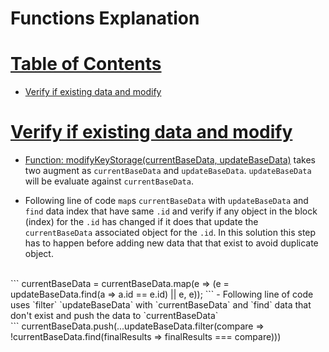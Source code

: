 # Functions Explanation
# [Table of Contents](#table-of-contents)
  * [Verify if existing data and modify](#verify-if-existing-data-and-modify)
  <!-- * [How would you verify prime number inside an array](#how-would-you-verify-prime-number-inside-an-array)
  * [How could you find all prime factors of a verify number](#how-could-you-find-all-prime-factors-of-a-verify-number) -->
  
  
# [Verify if existing data and modify](#table-of-contents)
   * [Function: modifyKeyStorage(currentBaseData, updateBaseData)](/medium/keyValue/keyValueStorage.js) 
   takes two augment as `currentBaseData` and `updateBaseData`. `updateBaseData` will be evaluate against `currentBaseData`.
  - Following line of code `map`s `currentBaseData` with `updateBaseData` and `find` data index that have same `.id` and verify if any object in the block (index) for the `.id` has changed if it does that update the `currentBaseData` associated object for the `.id`. In this solution this step has to happen before adding new data that that exist to avoid duplicate object.
  <br>
  ```
    currentBaseData = currentBaseData.map(e => (e = updateBaseData.find(a => a.id == e.id) || e, e));
   ```
  - Following line of code uses `filter` `updateBaseData` with `currentBaseData` and `find` data that don't exist and push the data to `currentBaseData`
   <br>
  ```
   currentBaseData.push(...updateBaseData.filter(compare => !currentBaseData.find(finalResults => finalResults === compare)))
   
  ```
  

